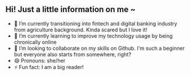 ## Hi! Just a little information on me ~

- 🔭 I’m currently transitioning into fintech and digital banking industry from agriculture background. Kinda scared but I love it!
- 🌱 I’m currently learning to improve my technology usage by being chronically online
- 👯 I’m looking to collaborate on my skills on Github. I'm such a beginner but everyone also starts from somewhere, right?
- 😄 Pronouns: she/her
- ⚡ Fun fact: I am a big reader!
